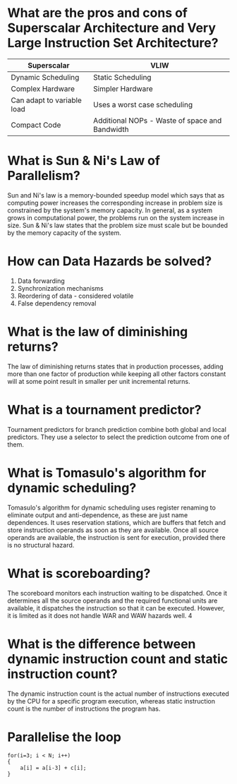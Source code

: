# What are the pros and cons of Superscalar Architecture and Very Large Instruction Set Architecture?

| Superscalar                | VLIW                                           |
|----------------------------|------------------------------------------------|
| Dynamic Scheduling         | Static Scheduling                              |
| Complex Hardware           | Simpler Hardware                               |
| Can adapt to variable load | Uses a worst case scheduling                   |
| Compact Code               | Additional NOPs - Waste of space and Bandwidth |

# What is Sun & Ni's Law of Parallelism?

Sun and Ni's law is a memory-bounded speedup model which says that as computing power increases the corresponding increase in problem size is constrained by the system's memory capacity. In general, as a system grows in computational power, the problems run on the system increase in size. 
Sun & Ni's law states that the problem size must scale but be bounded by the memory capacity of the system.

# How can Data Hazards be solved?

1. Data forwarding
2. Synchronization mechanisms
3. Reordering of data - considered volatile
4. False dependency removal

# What is the law of diminishing returns?

The law of diminishing returns states that in production processes, adding more than one factor of production while keeping all other factors constant will at some point result in smaller per unit incremental returns.

# What is a tournament predictor?

Tournament predictors for branch prediction combine both global and local predictors. They use a selector to select the prediction outcome from one of them.

# What is Tomasulo's algorithm for dynamic scheduling?

Tomasulo's algorithm for dynamic scheduling uses register renaming to eliminate output and anti-dependence, as these are just name dependences. It uses reservation stations, which are buffers that fetch and store instruction operands as soon as they are available. Once all source operands are available, the instruction is sent for execution, provided there is no structural hazard.

# What is scoreboarding?

The scoreboard monitors each instruction waiting to be dispatched. Once it determines all the source operands and the required functional units are available, it dispatches the instruction so that it can be executed. However, it is limited as it does not handle WAR and WAW hazards well. 4

# What is the difference between dynamic instruction count and static instruction count?

The dynamic instruction count is the actual number of instructions executed by the CPU for a specific program execution, whereas static instruction count is the number of instructions the program has. 

# Parallelise the loop

```
for(i=3; i < N; i++)
{
    a[i] = a[i-3] + c[i];
}
```

